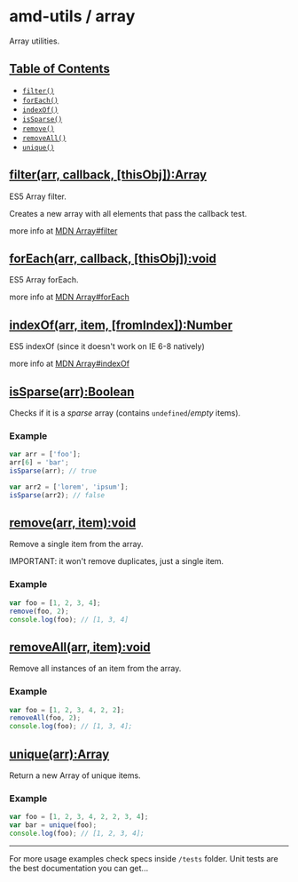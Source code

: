 # amd-utils / array #

Array utilities.



## <a href="#toc" name="toc">Table of Contents</a>

 - [`filter()`](#filter)
 - [`forEach()`](#forEach)
 - [`indexOf()`](#indexOf)
 - [`isSparse()`](#isSparse)
 - [`remove()`](#remove)
 - [`removeAll()`](#removeAll)
 - [`unique()`](#unique)



## <a href="#filter" name="filter">filter(arr, callback, [thisObj]):Array </a>

ES5 Array filter.

Creates a new array with all elements that pass the callback test.

more info at [MDN Array#filter](https://developer.mozilla.org/en/JavaScript/Reference/Global_Objects/Array/filter)



## <a href="#forEach" name="forEach">forEach(arr, callback, [thisObj]):void</a>

ES5 Array forEach.

more info at [MDN Array#forEach](https://developer.mozilla.org/en/JavaScript/Reference/Global_Objects/Array/forEach)



## <a href="#indexOf" name="indexOf">indexOf(arr, item, [fromIndex]):Number</a>

ES5 indexOf (since it doesn't work on IE 6-8 natively)

more info at [MDN Array#indexOf](https://developer.mozilla.org/en/JavaScript/Reference/Global_Objects/Array/indexOf)




## <a href="#isSparse" name="isSparse">isSparse(arr):Boolean</a>

Checks if it is a *sparse* array (contains `undefined`/*empty* items).

### Example

```js
var arr = ['foo'];
arr[6] = 'bar';
isSparse(arr); // true

var arr2 = ['lorem', 'ipsum'];
isSparse(arr2); // false
```



## <a href="#remove" name="remove">remove(arr, item):void</a>

Remove a single item from the array.

IMPORTANT: it won't remove duplicates, just a single item.

### Example

```js
var foo = [1, 2, 3, 4];
remove(foo, 2);
console.log(foo); // [1, 3, 4]
```



## <a href="#removeAll" name="removeAll">removeAll(arr, item):void</a>

Remove all instances of an item from the array.

### Example

```js
var foo = [1, 2, 3, 4, 2, 2];
removeAll(foo, 2);
console.log(foo); // [1, 3, 4];
```



## <a href="#unique" name="unique">unique(arr):Array</a>

Return a new Array of unique items.

### Example

```js
var foo = [1, 2, 3, 4, 2, 2, 3, 4];
var bar = unique(foo);
console.log(foo); // [1, 2, 3, 4];
```



-------------------------------------------------------------------------------

For more usage examples check specs inside `/tests` folder. Unit tests are the
best documentation you can get...

